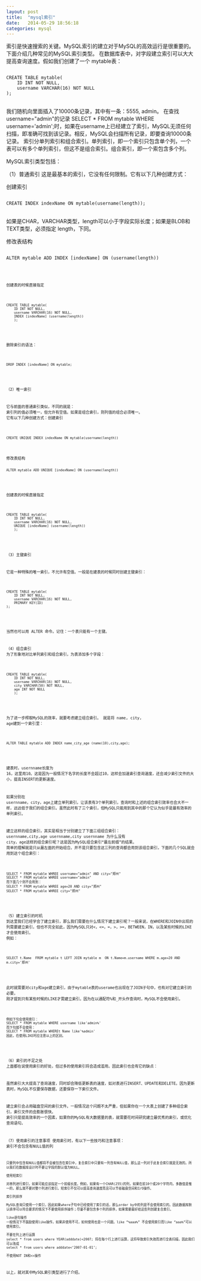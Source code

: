```yaml
---
layout: post
title:  "mysql索引"
date:   2014-05-29 18:56:18
categories: mysql
---
```



索引是快速搜索的关键。MySQL索引的建立对于MySQL的高效运行是很重要的。
下面介绍几种常见的MySQL索引类型。
在数据库表中，对字段建立索引可以大大提高查询速度。假如我们创建了一个 mytable表：

<pre>
<code>
CREATE TABLE mytable(   
	ID INT NOT NULL, 
	username VARCHAR(16) NOT NULL  
);   
</code>
</pre>
我们随机向里面插入了10000条记录，其中有一条：5555, admin。
在查找username="admin"的记录 
SELECT * FROM mytable WHERE username='admin';时，如果在username上已经建立了索引，MySQL无须任何扫描，即准确可找到该记录。相反，MySQL会扫描所有记录，即要查询10000条记录。
索引分单列索引和组合索引。单列索引，即一个索引只包含单个列，一个表可以有多个单列索引，但这不是组合索引。组合索引，即一个索包含多个列。

MySQL索引类型包括：

（1）普通索引
这是最基本的索引，它没有任何限制。它有以下几种创建方式：

创建索引
<pre>
<code>	
CREATE INDEX indexName ON mytable(username(length)); 
</code>
</pre>
如果是CHAR，VARCHAR类型，length可以小于字段实际长度；如果是BLOB和TEXT类型，必须指定 length，下同。

修改表结构
<pre>
<code>
ALTER mytable ADD INDEX [indexName] ON (username(length)) 
<code>
</pre>
创建表的时候直接指定
<pre>
<code>	
CREATE TABLE mytable(   
	ID INT NOT NULL, 
	username VARCHAR(16) NOT NULL,
	INDEX [indexName] (username(length))
	); 
</code>
</pre>	
删除索引的语法：
<pre>
<code>	
DROP INDEX [indexName] ON mytable;
</code>
</pre>
（2）唯一索引

它与前面的普通索引类似，不同的就是：
索引列的值必须唯一，但允许有空值。如果是组合索引，则列值的组合必须唯一。
它有以下几种创建方式：创建索引

<pre>
<code>	
CREATE UNIQUE INDEX indexName ON mytable(username(length)) 
</pre>
</code>
修改表结构
<pre>
<code>	
ALTER mytable ADD UNIQUE [indexName] ON (username(length)) 
</code>
</pre>

创建表的时候直接指定
<pre>
<code>	
CREATE TABLE mytable(
	ID INT NOT NULL,
	username VARCHAR(16) NOT NULL,
	UNIQUE [indexName] (username(length))
	); 
</code>
</pre>	
（3）主键索引

它是一种特殊的唯一索引，不允许有空值。一般是在建表的时候同时创建主键索引：

<pre>
<code>	
CREATE TABLE mytable(
	ID INT NOT NULL,
	username VARCHAR(16) NOT NULL, 
	PRIMARY KEY(ID) 
); 
</code>
</pre>
当然也可以用 ALTER 命令。记住：一个表只能有一个主键。

（4）组合索引
为了形象地对比单列索引和组合索引，为表添加多个字段：

<pre>
<code>	
CREATE TABLE mytable(
	ID INT NOT NULL, 
	username VARCHAR(16) NOT NULL, 
	city VARCHAR(50) NOT NULL, 
	age INT NOT NULL
	); 
</code>
</pre>	 
为了进一步榨取MySQL的效率，就要考虑建立组合索引。
就是将 name, city, age建到一个索引里：

<pre>
<code>	
ALTER TABLE mytable ADD INDEX name_city_age (name(10),city,age); 
</code>
</pre>
建表时，usernname长度为 16，这里用10。这是因为一般情况下名字的长度不会超过10，这样会加速索引查询速度，还会减少索引文件的大小，提高INSERT的更新速度。

如果分别在 usernname，city，age上建立单列索引，让该表有3个单列索引，查询时和上述的组合索引效率也会大不一样，远远低于我们的组合索引。虽然此时有了三个索引，但MySQL只能用到其中的那个它认为似乎是最有效率的单列索引。

建立这样的组合索引，其实是相当于分别建立了下面三组组合索引：
usernname,city,age   usernname,city   usernname  为什么没有 city，age这样的组合索引呢？这是因为MySQL组合索引“最左前缀”的结果。
简单的理解就是只从最左面的开始组合。并不是只要包含这三列的查询都会用到该组合索引，下面的几个SQL就会用到这个组合索引：

<pre>
<code>	
SELECT * FROM mytable WHREE username="admin" AND city="郑州"  
SELECT * FROM mytable WHREE username="admin" 
而下面几个则不会用到：
SELECT * FROM mytable WHREE age=20 AND city="郑州"  
SELECT * FROM mytable WHREE city="郑州"
</code>
</pre>

（5）建立索引的时机
到这里我们已经学会了建立索引，那么我们需要在什么情况下建立索引呢？一般来说，在WHERE和JOIN中出现的列需要建立索引，但也不完全如此，因为MySQL只对<，<=，=，>，>=，BETWEEN，IN，以及某些时候的LIKE才会使用索引。
例如：
<pre>
<code>	
SELECT t.Name  FROM mytable t LEFT JOIN mytable m  ON t.Name=m.username WHERE m.age=20 AND m.city='郑州' 
</code>
</pre>

此时就需要对city和age建立索引，由于mytable表的userame也出现在了JOIN子句中，也有对它建立索引的必要。
刚才提到只有某些时候的LIKE才需建立索引。因为在以通配符%和_开头作查询时，MySQL不会使用索引。
<pre>
<code>	
例如下句会使用索引：
SELECT * FROM mytable WHERE username like'admin%' 
而下句就不会使用：
SELECT * FROM mytable WHEREt Name like'%admin' 
因此，在使用LIKE时应注意以上的区别。
</code>
</pre>
（6）索引的不足之处
上面都在说使用索引的好处，但过多的使用索引将会造成滥用。因此索引也会有它的缺点：

虽然索引大大提高了查询速度，同时却会降低更新表的速度，如对表进行INSERT、UPDATE和DELETE。因为更新表时，MySQL不仅要保存数据，还要保存一下索引文件。

建立索引会占用磁盘空间的索引文件。一般情况这个问题不太严重，但如果你在一个大表上创建了多种组合索引，索引文件的会膨胀很快。
索引只是提高效率的一个因素，如果你的MySQL有大数据量的表，就需要花时间研究建立最优秀的索引，或优化查询语句。

（7）使用索引的注意事项
	使用索引时，有以下一些技巧和注意事项：
	索引不会包含有NULL值的列

	只要列中包含有NULL值都将不会被包含在索引中，复合索引中只要有一列含有NULL值，那么这一列对于此复合索引就是无效的。所以我们在数据库设计时不要让字段的默认值为NULL。

	使用短索引

	对串列进行索引，如果可能应该指定一个前缀长度。例如，如果有一个CHAR(255)的列，如果在前10个或20个字符内，多数值是惟一的，那么就不要对整个列进行索引。短索引不仅可以提高查询速度而且可以节省磁盘空间和I/O操作。

	索引列排序

	MySQL查询只使用一个索引，因此如果where子句中已经使用了索引的话，那么order by中的列是不会使用索引的。因此数据库默认排序可以符合要求的情况下不要使用排序操作；尽量不要包含多个列的排序，如果需要最好给这些列创建复合索引。

	like语句操作
	一般情况下不鼓励使用like操作，如果非使用不可，如何使用也是一个问题。like “%aaa%” 不会使用索引而like “aaa%”可以使用索引。

	不要在列上进行运算
	select * from users where YEAR(adddate)<2007; 将在每个行上进行运算，这将导致索引失效而进行全表扫描，因此我们可以改成
	select * from users where adddate<‘2007-01-01’; 
   
    不使用NOT IN和<>操作

以上，就对其中MySQL索引类型进行了介绍。 